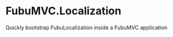 FubuMVC.Localization
====================

Quickly bootstrap FubuLocalization inside a FubuMVC application